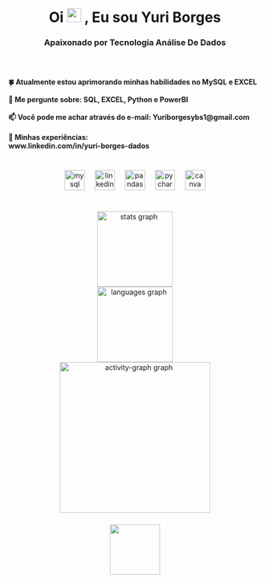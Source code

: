 <br clear="both">

<h1 align="center">Oi <img src="https://media.giphy.com/media/hvRJCLFzcasrR4ia7z/giphy.gif" width="28px" height="28px">  , Eu sou Yuri Borges</h1>
<h3 align="center">Apaixonado por Tecnologia Análise De Dados  </h3>

###

<br clear="both">

<h4 align="left">🍀 Atualmente estou aprimorando minhas habilidades no MySQL e EXCEL<br><br>💬 Me pergunte sobre: SQL, EXCEL, Python e PowerBI<br><br>📫 Você pode me achar através do e-mail: Yuriborgesybs1@gmail.com<br><br>📄 Minhas experiências:<br>www.linkedin.com/in/yuri-borges-dados</h4>

###

<br clear="both">

<div align="center">
  <img src="https://cdn.jsdelivr.net/gh/devicons/devicon/icons/mysql/mysql-original-wordmark.svg" height="40" alt="mysql logo"  />
  <img width="12" />
  <img src="https://cdn.jsdelivr.net/gh/devicons/devicon/icons/linkedin/linkedin-original.svg" height="40" alt="linkedin logo"  />
  <img width="12" />
  <img src="https://cdn.jsdelivr.net/gh/devicons/devicon/icons/pandas/pandas-original.svg" height="40" alt="pandas logo"  />
  <img width="12" />
  <img src="https://cdn.jsdelivr.net/gh/devicons/devicon/icons/pycharm/pycharm-original.svg" height="40" alt="pycharm logo"  />
  <img width="12" />
  <img src="https://cdn.jsdelivr.net/gh/devicons/devicon/icons/canva/canva-original.svg" height="40" alt="canva logo"  />
</div>

###

<br clear="both">

<div align="center">
  <img src="https://github-readme-stats.vercel.app/api?username=P3aar&hide_title=false&hide_rank=false&show_icons=true&include_all_commits=true&count_private=true&disable_animations=false&theme=dracula&locale=en&hide_border=false&order=1" height="150" alt="stats graph" /> <br>
  <img src="https://github-readme-stats.vercel.app/api/top-langs?username=P3aar&locale=en&hide_title=false&layout=compact&card_width=320&langs_count=5&theme=dracula&hide_border=false&order=2" height="150" alt="languages graph" /> <br>
  <img src="https://github-readme-activity-graph.vercel.app/graph?username=P3aar&radius=16&theme=react&area=true&order=5" height="300" alt="activity-graph graph"  />
</div>

###

<div align="center">
  <img height="100" src="https://media1.giphy.com/media/v1.Y2lkPTc5MGI3NjExaGs1OXhmemtubzF1YjNwMmRpeWY5ZXRsNXdxejc0a2I0NW1tdjVmdCZlcD12MV9pbnRlcm5hbF9naWZfYnlfaWQmY3Q9cw/cVrccUf0NC1TQlLiZf/giphy.gif"  />
</div>

###
